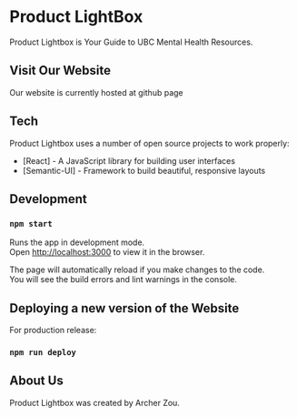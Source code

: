 
# Product LightBox

Product Lightbox is Your Guide to UBC Mental Health Resources.


## Visit Our Website

Our website is currently hosted at github page

## Tech

Product Lightbox uses a number of open source projects to work properly:

* [React] - A JavaScript library for building user interfaces
* [Semantic-UI] - Framework to build beautiful, responsive layouts



## Development
### `npm start`

Runs the app in development mode.<br>
Open [http://localhost:3000](http://localhost:3000) to view it in the browser.

The page will automatically reload if you make changes to the code.<br>
You will see the build errors and lint warnings in the console.


## Deploying a new version of the Website
For production release:
### `npm run deploy`

   
## About Us
Product Lightbox was created by Archer Zou.

   

